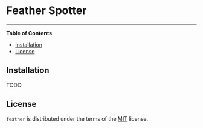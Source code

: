 # Feather Spotter

-----

**Table of Contents**

- [Installation](#installation)
- [License](#license)

## Installation

TODO

## License

`feather` is distributed under the terms of the [MIT](https://spdx.org/licenses/MIT.html) license.
